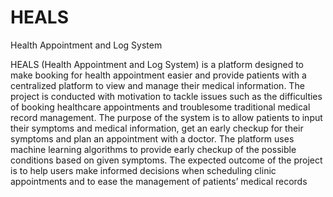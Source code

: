 # HEALS
Health Appointment and Log System

HEALS (Health Appointment and Log System) is a platform designed to make booking
for health appointment easier and provide patients with a centralized platform to view
and manage their medical information. The project is conducted with motivation to
tackle issues such as the difficulties of booking healthcare appointments and troublesome
traditional medical record management. The purpose of the system is
to allow patients to input their symptoms and medical information, get an early
checkup for their symptoms and plan an appointment with a doctor. The platform uses machine learning algorithms to provide
early checkup of the possible conditions based on given symptoms. The expected outcome of the project is to help users make
informed decisions when scheduling clinic appointments and to ease the management
of patients’ medical records
